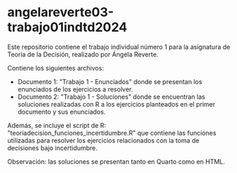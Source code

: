 # angelareverte03-trabajo01indtd2024

Este repositorio contiene el trabajo individual número 1 para la asignatura de Teoría de la Decisión, realizado por Ángela Reverte.

Contiene los siguientes archivos:

- Documento 1: "Trabajo 1 - Enunciados" donde se presentan los enunciados de los ejercicios a resolver.
- Documento 2: "Trabajo 1 - Soluciones" donde se encuentran las soluciones realizadas con R a los ejercicios planteados en el primer documento y sus enunciados.

Además, se incluye el script de R: "teoriadecision_funciones_incertidumbre.R" que contiene las funciones utilizadas para resolver los ejercicios relacionados con la toma de decisiones bajo incertidumbre.

Observación: las soluciones se presentan tanto en Quarto como en HTML.
